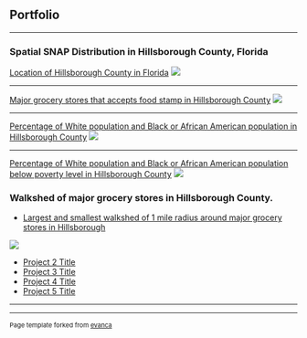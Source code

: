## Portfolio

---

### Spatial SNAP Distribution in Hillsborough County, Florida

[Location of Hillsborough County in Florida](/sample_page)
<img src="https://github.com/itaudotong/udotong6953.github.io/blob/master/images/map1.jpg?raw=true"/>

---
[Major grocery stores that accepts food stamp in Hillsborough County](/sample_page)
<img src="https://github.com/itaudotong/udotong6953.github.io/blob/master/images/map2.jpg?raw=true"/>

---
[Percentage of White population and Black or African American population in Hillsborough County](http://example.com/)
<img src="https://github.com/itaudotong/udotong6953.github.io/blob/master/images/map3.jpg?raw=true"/>

---

[Percentage of White population and Black or African American population below poverty level in Hillsborough County](http://example.com/)
<img src="https://github.com/itaudotong/udotong6953.github.io/blob/master/images/map4.jpg?raw=true"/>


### Walkshed of major grocery stores in Hillsborough County.

- [Largest and smallest walkshed of 1 mile radius around major grocery stores in Hillsborough](/sample_page)
<img src="https://github.com/itaudotong/udotong6953.github.io/blob/master/images/map5.jpg?raw=true"/>

- [Project 2 Title](https://github.com/itaudotong/udotong6953.github.io/blob/master/images/map2.jpg)
- [Project 3 Title](https://github.com/itaudotong/udotong6953.github.io/blob/master/images/map3.jpg)
- [Project 4 Title](https://github.com/itaudotong/udotong6953.github.io/blob/master/images/map4.jpg)
- [Project 5 Title](https://github.com/itaudotong/udotong6953.github.io/blob/master/images/map5.jpg)

---




---
<p style="font-size:11px">Page template forked from <a href="https://github.com/evanca/quick-portfolio">evanca</a></p>
<!-- Remove above link if you don't want to attibute -->
